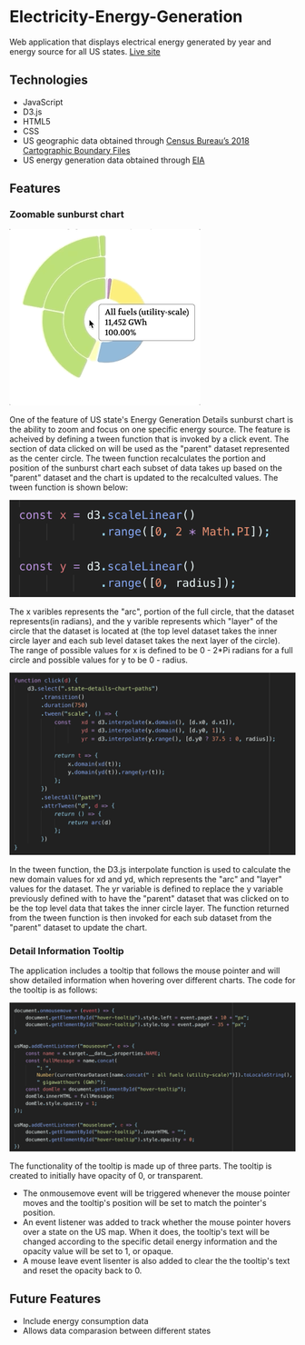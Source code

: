 # Electricity-Energy-Generation
Web application that displays electrical energy generated by year and energy source for all US states.
[Live site](https://yongbingao.github.io/Electricity-Energy-Generation/)

## Technologies
- JavaScript
- D3.js
- HTML5
- CSS
- US geographic data obtained through [Census Bureau’s 2018 Cartographic Boundary Files](https://www.census.gov/geographies/mapping-files/time-series/geo/carto-boundary-file.html)
- US energy generation data obtained through [EIA](https://www.eia.gov/)

## Features
### Zoomable sunburst chart

![](image/sunburst_chart_zoom_demo.gif)

One of the feature of US state's Energy Generation Details sunburst chart is the ability to zoom and focus on one specific energy source. The feature is acheived by defining a tween function that is invoked by a click event. The section of data clicked on will be used as the "parent" dataset represented as the center circle. The tween function recalculates the portion and position of the sunburst chart each subset of data takes up based on the "parent" dataset and the chart is updated to the recalculted values. The tween function is shown below:

![](image/sunburst_chart_code_snippet_1.png)

The x varibles represents the "arc", portion of the full circle, that the dataset represents(in radians), and the y varible represents which "layer" of the circle that the dataset is located at (the top level dataset takes the inner circle layer and each sub level dataset takes the next layer of the circle). The range of possible values for x is defined to be 0 - 2*Pi radians for a full circle and possible values for y to be 0 - radius.

![](image/sunburst_chart_code_snippet_2.png)

In the tween function, the D3.js interpolate function is used to calculate the new domain values for xd and yd, which represents the "arc" and "layer" values for the dataset. The yr variable is defined to replace the y variable previously defined with to have the "parent" dataset that was clicked on to be the top level data that takes the inner circle layer. The function returned from the tween function is then invoked for each sub dataset from the "parent" dataset to update the chart.

### Detail Information Tooltip

The application includes a tooltip that follows the mouse pointer and will show detailed information when hovering over different charts. The code for the tooltip is as follows:

![](image/tooltip_code_snippet.png)

The functionality of the tooltip is made up of three parts. The tooltip is created to initially have opacity of 0, or transparent.
 - The onmousemove event will be triggered whenever the mouse pointer moves and the tooltip's position will be set to match the pointer's position.
 - An event listener was added to track whether the mouse pointer hovers over a state on the US map. When it does, the tooltip's text will be changed according to the specific detail energy information and the opacity value will be set to 1, or opaque.
 - A mouse leave event lisenter is also added to clear the the tooltip's text and reset the opacity back to 0.

## Future Features
 - Include energy consumption data
 - Allows data comparasion between different states